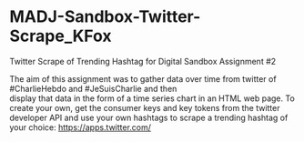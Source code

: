 # MADJ-Sandbox-Twitter-Scrape_KFox
Twitter Scrape of Trending Hashtag for Digital Sandbox Assignment #2

The aim of this assignment was to gather data over time from twitter of #CharlieHebdo and #JeSuisCharlie and then     
display that data in the form of a time series chart in an HTML web page.
To create your own, get the consumer keys and key tokens from the twitter developer API 
and use your own hashtags to scrape a trending hashtag of your choice: https://apps.twitter.com/
